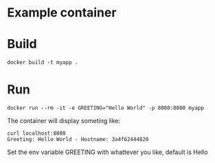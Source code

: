 # Example container

# Build

```
docker build -t myapp . 
```

# Run

```
docker run --rm -it -e GREETING="Hello World" -p 8080:8080 myapp 
```

The container will display someting like:

```
curl localhost:8080
Greeting: Hello World - Hostname: 3a4f62444820
```

Set the env variable GREETING with whattever you like, default is Hello


